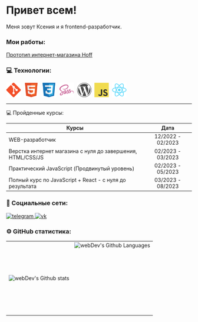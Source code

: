
# Привет всем!
Меня зовут Ксения и я frontend-разработчик. 

###   Мои работы:
<a href="https://hoffi-store.vercel.app/" target="_blank">
   Прототип интернет-магазина Hoff
  </a>


### 💻 Технологии:

<div>
  <img src="https://github.com/devicons/devicon/blob/master/icons/git/git-original.svg" title="git" alt="git" width="40" height="40"/>&nbsp
  <img src="https://github.com/devicons/devicon/blob/master/icons/html5/html5-original.svg" title="html5" alt="html5" width="40" height="40"/>&nbsp
  <img src="https://github.com/devicons/devicon/blob/master/icons/css3/css3-original.svg" title="css" alt="css" width="40" height="40"/>&nbsp
  <img src="https://github.com/devicons/devicon/blob/master/icons/sass/sass-original.svg" title="sass/scss" alt="sass/scss" width="40" height="40"/>&nbsp
  <img src="https://github.com/devicons/devicon/blob/master/icons/wordpress/wordpress-plain.svg" title="reactjs" alt="wordpress" width="40" height="40"/>&nbsp
  <img src="https://github.com/devicons/devicon/blob/master/icons/javascript/javascript-original.svg" title="javascript" alt="javascript" width="40" height="40"/>&nbsp
  <img src="https://github.com/devicons/devicon/blob/master/icons/react/react-original.svg" title="reactjs" alt="reactjs" width="40" height="40"/>&nbsp
 </div>


---

 💻 Пройденные курсы:

| Курсы                                                           | Дата              |
| ----------------------------------------------------------------| :---------------: |
| WEB-разработчик                                                 | 12/2022 - 02/2023 |
| Верстка интернет магазина с нуля до завершения, HTML/CSS/JS     | 02/2023 - 03/2023 |
| Практический JavaScript (Продвинутый уровень)                   | 02/2023 - 05/2023 |
| Полный курс по JavaScript + React - с нуля до результата        | 03/2023 - 08/2023 |


### 🤝 Социальные сети:

  <div id="badges">
    <a href="https://t.me/ksenia_kap_1" target="_blank">
      <img src="https://github.com/kseniakap/kseniakap/assets/119811424/c3806e95-9163-4756-80e7-f847ca67cf21" width="40" height="40" alt="telegram" />
    </a>
     <a href="https://vk.com/id562131031" target="_blank">
      <img src="https://github.com/kseniakap/kseniakap/assets/119811424/012a626a-644b-4e95-af3f-030cfd1e2cc9" width="40" height="40" alt="vk" />
    </a>
 </div>
 
### ⚙️ GitHub статистика:

<table>
  <tr>
    <td>
      <img align="left" src="http://github-readme-streak-stats.herokuapp.com?user=kseniakap&theme=dark&background=000000" alt="webDev's Github stats" />
    </td>
    <td>
      <img height="195px" align="right" alt="webDev's Github Languages" src="https://github-readme-stats-sigma-five.vercel.app/api/top-langs/?username=kseniakap&layout=compact&theme=vision-friendly-dark" />
    </td>
  </tr>
</table>



